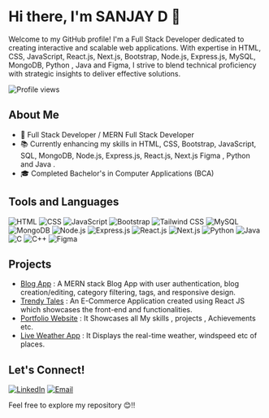 # Hi there, I'm SANJAY D 👋

Welcome to my GitHub profile! I'm a Full Stack Developer dedicated to creating interactive and scalable web applications. With expertise in HTML, CSS, JavaScript, React.js, Next.js, Bootstrap, Node.js, Express.js, MySQL, MongoDB, Python , Java and Figma, I strive to blend technical proficiency with strategic insights to deliver effective solutions.

![Profile views](https://komarev.com/ghpvc/?username=SANJAY-hue-cell&color=red)

## About Me
- 🌟 Full Stack Developer / MERN Full Stack Developer
- 📚 Currently enhancing my skills in HTML, CSS, Bootstrap, JavaScript, SQL, MongoDB, Node.js, Express.js, React.js, Next.js Figma , Python and Java .
- 🎓 Completed Bachelor's in Computer Applications (BCA)

## Tools and Languages
![HTML](https://img.shields.io/badge/-HTML-E34F26?style=flat-square&logo=html5&logoColor=white)
![CSS](https://img.shields.io/badge/-CSS-1572B6?style=flat-square&logo=css3&logoColor=white)
![JavaScript](https://img.shields.io/badge/-JavaScript-F7DF1E?style=flat-square&logo=javascript&logoColor=black)
![Bootstrap](https://img.shields.io/badge/-Bootstrap-563D7C?style=flat-square&logo=bootstrap&logoColor=white)
![Tailwind CSS](https://img.shields.io/badge/-Tailwind%20CSS-38B2AC?style=flat-square&logo=tailwind-css&logoColor=white)
![MySQL](https://img.shields.io/badge/-MySQL-4479A1?style=flat-square&logo=mysql&logoColor=white)
![MongoDB](https://img.shields.io/badge/-MongoDB-47A248?style=flat-square&logo=mongodb&logoColor=white)
![Node.js](https://img.shields.io/badge/-Node.js-339933?style=flat-square&logo=node.js&logoColor=white)
![Express.js](https://img.shields.io/badge/-Express.js-000000?style=flat-square&logo=express&logoColor=white)
![React.js](https://img.shields.io/badge/-React.js-61DAFB?style=flat-square&logo=react&logoColor=black)
![Next.js](https://img.shields.io/badge/-Next.js-000000?style=flat-square&logo=nextdotjs&logoColor=white)
![Python](https://img.shields.io/badge/-Python-3776AB?style=flat-square&logo=python&logoColor=white)
![Java](https://img.shields.io/badge/-Java-007396?style=flat-square&logo=java&logoColor=white)
![C](https://img.shields.io/badge/-C-00599C?style=flat-square&logo=c&logoColor=white)
![C++](https://img.shields.io/badge/-C++-00599C?style=flat-square&logo=c%2B%2B&logoColor=white)
![Figma](https://img.shields.io/badge/-Figma-F24E1E?style=flat-square&logo=figma&logoColor=white)

## Projects
- [Blog App](https://blog-app-client-z7qz.onrender.com/) : A MERN stack Blog App with user authentication, blog creation/editing, category filtering, tags, and responsive design.
- [Trendy Tales](https://trendy-tales.vercel.app/) : An E-Commerce Application created using React JS which showcases the front-end and functionalities.
- [Portfolio Website](https://portfolio-recent-ashen.vercel.app/) : It Showcases all My skills , projects , Achievements etc.
- [Live Weather App](https://live-weather-app-eta.vercel.app/) : It Displays the real-time weather, windspeed etc of places.

## Let's Connect!
[![LinkedIn](https://img.shields.io/badge/-LinkedIn-0077B5?style=flat-square&logo=linkedin&logoColor=white)](https://www.linkedin.com/in/sanjayd05/)
[![Email](https://img.shields.io/badge/-Email-D14836?style=flat-square&logo=gmail&logoColor=white)](mailto:sanjayjay564@gmail.com)

Feel free to explore my repository 😊!!
